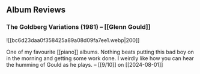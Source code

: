 ## Album Reviews

### The Goldberg Variations (1981) – [[Glenn Gould]]

![[bc6d23daa0f358425a89a08d09fa7ee1.webp|200]]

One of my favourite [[piano]] albums. Nothing beats putting this bad boy on in the morning and getting some work done. I weirdly like how you can hear the humming of Gould as he plays. – [[9/10]] on [[2024-08-01]]